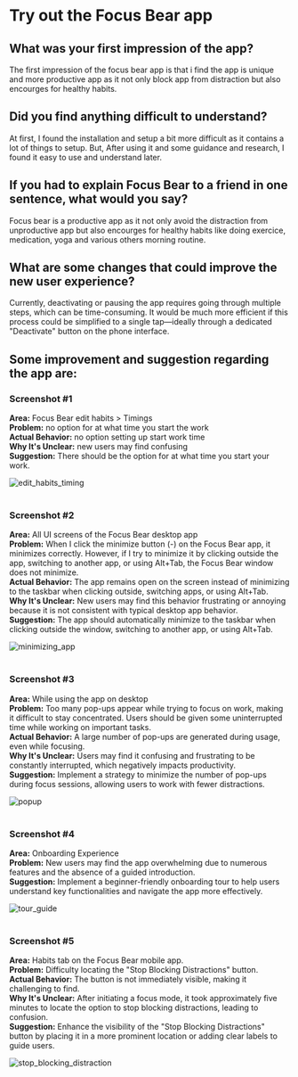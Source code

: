 # Try out the Focus Bear app
## What was your first impression of the app?
The first impression of the focus bear app is that i find the app is unique and more productive app as it not only block app from distraction but also encourges for healthy habits.
## Did you find anything difficult to understand?
At first, I found the installation and setup a bit more difficult as it contains a lot of things to setup. But, After using it and some guidance and research, I found it easy to use and understand later.
## If you had to explain Focus Bear to a friend in one sentence, what would you say?
Focus bear is a productive app as it not only avoid the distraction from unproductive app but also encourges for healthy habits like doing exercice, medication, yoga and various others morning routine.
## What are some changes that could improve the new user experience?
Currently, deactivating or pausing the app requires going through multiple steps, which can be time-consuming. It would be much more efficient if this process could be simplified to a single tap—ideally through a dedicated "Deactivate" button on the phone interface.

## Some improvement and suggestion regarding the app are:

### Screenshot #1
**Area:** Focus Bear edit habits > Timings<br>
**Problem:** no option for at what time you start the work<br>
**Actual Behavior:** no option setting up start work time<br>
**Why It's Unclear:** new users may find confusing<br>
**Suggestion:** There should be the option for at what time you start your work.<br>

![edit_habits_timing](https://github.com/ashokneupane/ashokneupane-intern-repo/blob/main/milestones/images/trying_out_focus_bear/edit_habits_timing.png) <br><br>

### Screenshot #2
**Area:** All UI screens of the Focus Bear desktop app<br>
**Problem:** When I click the minimize button (-) on the Focus Bear app, it minimizes correctly. However, if I try to minimize it by clicking outside the app, switching to another app, or using Alt+Tab, the Focus Bear window does not minimize.<br>
**Actual Behavior:** The app remains open on the screen instead of minimizing to the taskbar when clicking outside, switching apps, or using Alt+Tab.<br>
**Why It's Unclear:** New users may find this behavior frustrating or annoying because it is not consistent with typical desktop app behavior.<br>
**Suggestion:** The app should automatically minimize to the taskbar when clicking outside the window, switching to another app, or using Alt+Tab.<br>

![minimizing_app](https://github.com/ashokneupane/ashokneupane-intern-repo/blob/main/milestones/images/trying_out_focus_bear/minimizing_app.png) <br><br>

### Screenshot #3
**Area:** While using the app on desktop<br>
**Problem:** Too many pop-ups appear while trying to focus on work, making it difficult to stay concentrated. Users should be given some uninterrupted time while working on important tasks.<br>
**Actual Behavior:** A large number of pop-ups are generated during usage, even while focusing.<br>
**Why It's Unclear:** Users may find it confusing and frustrating to be constantly interrupted, which negatively impacts productivity.<br>
**Suggestion:** Implement a strategy to minimize the number of pop-ups during focus sessions, allowing users to work with fewer distractions.<br>

![popup](https://github.com/ashokneupane/ashokneupane-intern-repo/blob/main/milestones/images/trying_out_focus_bear/popup.png) <br><br>

### Screenshot #4
**Area:** Onboarding Experience<br>
**Problem:** New users may find the app overwhelming due to numerous features and the absence of a guided introduction.<br>
**Suggestion:** Implement a beginner-friendly onboarding tour to help users understand key functionalities and navigate the app more effectively.<br>

![tour_guide](https://github.com/ashokneupane/ashokneupane-intern-repo/blob/main/milestones/images/trying_out_focus_bear/tour_guide.png) <br><br>

### Screenshot #5
**Area:** Habits tab on the Focus Bear mobile app.<br>
**Problem:** Difficulty locating the "Stop Blocking Distractions" button.<br>
**Actual Behavior:** The button is not immediately visible, making it challenging to find.<br>
**Why It's Unclear:** After initiating a focus mode, it took approximately five minutes to locate the option to stop blocking distractions, leading to confusion.<br>
**Suggestion:** Enhance the visibility of the "Stop Blocking Distractions" button by placing it in a more prominent location or adding clear labels to guide users​.<br>

![stop_blocking_distraction](https://github.com/ashokneupane/ashokneupane-intern-repo/blob/main/milestones/images/trying_out_focus_bear/stop_blocking_distraction.png) <br><br>




